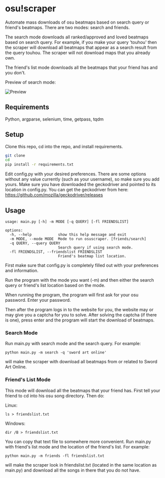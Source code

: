 # osu!scraper
Automate mass downloads of osu beatmaps based on search query or friend's beatmaps.  There are two modes: search and friends.


The search mode downloads all ranked/approved and loved beatmaps based on search query.  For example, if you make your query 'touhou' then the scraper will download all beatmaps that appear as a search result from the query touhou.  The scraper will not download maps that you already own.

The friend's list mode downloads all the beatmaps that your friend has and you don't.


Preview of search mode:

![Preview](preview.gif)

## Requirements
Python, argparse, selenium, time, getpass, tqdm

## Setup
Clone this repo, cd into the repo, and install requirements.

```sh
git clone
cd
pip install -r requirements.txt
```

Edit config.py with your desired preferences.  There are some options without any value currently (such as your username), so make sure you add yours.
Make sure you have downloaded the geckodriver and pointed to its location in config.py.
You can get the geckodriver from here: https://github.com/mozilla/geckodriver/releases

## Usage
```
usage: main.py [-h] -m MODE [-q QUERY] [-fl FRIENDSLIST]

options:
  -h, --help            show this help message and exit
  -m MODE, --mode MODE  Mode to run osuscraper. [friends/search]
  -q QUERY, --query QUERY
                        Search query if using search mode.
  -fl FRIENDSLIST, --friendslist FRIENDSLIST
                        Friend's beatmap list location.
```
First make sure that config.py is completely filled out with your preferences and information.

Run the program with the mode you want (-m) and then either the search query or friend's list location based on the mode.

When running the program, the program will first ask for your osu password.  Enter your password.

Then after the program logs in to the website for you, the website may or may give you a captcha for you to solve.  After solving the captcha (if there is one), press enter and the program will start the download of beatmaps.

### Search Mode
Run main.py with search mode and the search query.  For example:

`python main.py -m search -q 'sword art online'`

will make the scraper with download all beatmaps from or related to Sword Art Online.

### Friend's List Mode
This mode will download all the beatmaps that your friend has.
First tell your friend to cd into his osu song directory.  Then do:


Linux:

`ls > friendslist.txt`

Windows:

`dir /B > friendslist.txt`


You can copy that text file to somewhere more convenient.
Run main.py with friend's list mode and the location of the friend's list.  For example:

`python main.py -m friends -fl friendslist.txt`

will make the scraper look in friendslist.txt (located in the same location as main.py) and download all the songs in there that you do not have.





